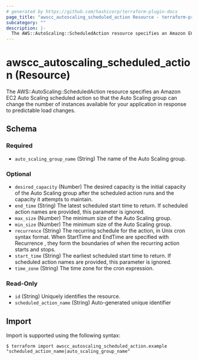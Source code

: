 ```yaml
---
# generated by https://github.com/hashicorp/terraform-plugin-docs
page_title: "awscc_autoscaling_scheduled_action Resource - terraform-provider-awscc"
subcategory: ""
description: |-
  The AWS::AutoScaling::ScheduledAction resource specifies an Amazon EC2 Auto Scaling scheduled action so that the Auto Scaling group can change the number of instances available for your application in response to predictable load changes.
---
```


# awscc_autoscaling_scheduled_action (Resource)

The AWS::AutoScaling::ScheduledAction resource specifies an Amazon EC2 Auto Scaling scheduled action so that the Auto Scaling group can change the number of instances available for your application in response to predictable load changes.



<!-- schema generated by tfplugindocs -->
## Schema

### Required

- `auto_scaling_group_name` (String) The name of the Auto Scaling group.

### Optional

- `desired_capacity` (Number) The desired capacity is the initial capacity of the Auto Scaling group after the scheduled action runs and the capacity it attempts to maintain.
- `end_time` (String) The latest scheduled start time to return. If scheduled action names are provided, this parameter is ignored.
- `max_size` (Number) The minimum size of the Auto Scaling group.
- `min_size` (Number) The minimum size of the Auto Scaling group.
- `recurrence` (String) The recurring schedule for the action, in Unix cron syntax format. When StartTime and EndTime are specified with Recurrence , they form the boundaries of when the recurring action starts and stops.
- `start_time` (String) The earliest scheduled start time to return. If scheduled action names are provided, this parameter is ignored.
- `time_zone` (String) The time zone for the cron expression.

### Read-Only

- `id` (String) Uniquely identifies the resource.
- `scheduled_action_name` (String) Auto-generated unique identifier

## Import

Import is supported using the following syntax:

```shell
$ terraform import awscc_autoscaling_scheduled_action.example "scheduled_action_name|auto_scaling_group_name"
```
